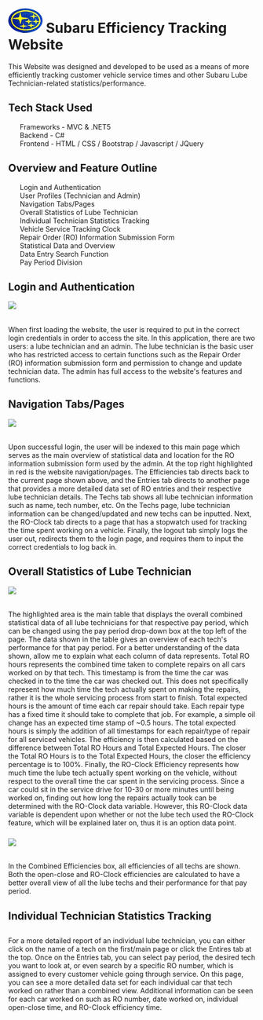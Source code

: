 
<h1>
  <img src="https://github.com/JackArmstrong937/SubaruTracking/blob/main/wwwroot/Includes/Images/SubaruLogo.jpg" width="70" height="50" style="border-radius:50%"/> Subaru Efficiency Tracking Website 
</h1> 
This Website was designed and developed to be used as a means of more efficiently tracking customer vehicle service times and other Subaru Lube Technician-related statistics/performance.
<h2>Tech Stack Used</h2>
<div>
  <ul style="list-style: none">
    <li>Frameworks - MVC & .NET5</li>
    <li>Backend - C#</li>
    <li>Frontend - HTML / CSS / Bootstrap / Javascript / JQuery</li>
  </ul>
</div>

<h2>
  Overview and Feature Outline
</h2>
  <div>
    <ul style="list-style: none">
      <li>Login and Authentication</li>
      <li>User Profiles (Technician and Admin)</li>
      <li>Navigation Tabs/Pages</li>
      <li>Overall Statistics of Lube Technician</li>
      <li>Individual Technician Statistics Tracking</li>
      <li>Vehicle Service Tracking Clock</li>
      <li>Repair Order (RO) Information Submission Form</li>
      <li>Statistical Data and Overview</li>
      <li>Data Entry Search Function</li>
      <li>Pay Period Division</li>
    </ul>
  </div>

  <h2>Login and Authentication</h2>
    <img src="https://github.com/JackArmstrong937/SubaruTracking/assets/101604941/1c3c1759-5b32-4781-b234-9f41edfee84a"/>
    <h2></h2>
    <div>
      When first loading the website, the user is required to put in the correct login credentials in order to access the site. In this application, there are two users: a lube technician and an admin. The lube technician is the basic user who has restricted access to
      certain functions such as the Repair Order (RO) information submission form and permission to change and update technician data. The admin has full access to the website's features and functions.
    <div>
    <h3></h3>

  <h2>Navigation Tabs/Pages</h2>
    <img src="https://github.com/JackArmstrong937/SubaruTracking/assets/101604941/6e9d91d9-60b0-4336-97d3-267d1e86891d"/>
    <h2></h2>
    <div> 
      Upon successful login, the user will be indexed to this main page which serves as the main overview of statistical data and location for the RO information submission form used by the admin. At the top right highlighted in red is the website navigation/pages.
      The Efficiencies tab directs back to the current page shown above, and the Entries tab directs to another page that provides a more detailed data set of RO entries and their respective lube technician details. The Techs tab shows all lube technician information such as name, tech 
      number, etc.
      On the Techs page, lube technician information can be changed/updated and new techs can be inputted. Next, the RO-Clock tab directs to a page that has a stopwatch used for tracking the time spent working on a vehicle. Finally, the logout tab simply logs the user out, redirects them 
      to the login page, and requires them to input the correct credentials to log back in.
    <div>
    <h3></h3>

  <h2>Overall Statistics of Lube Technician</h2>
    <img src="https://github.com/JackArmstrong937/SubaruTracking/assets/101604941/c991c80b-2456-4692-98c4-43ebebea8bf8"/>
    <h2></h2>
    <div>
      The highlighted area is the main table that displays the overall combined statistical data of all lube technicians for that respective pay period, which can be changed using the pay period drop-down box at the top left of the page. The data shown in the table gives an overview of each tech's performance for that pay period. For a better understanding of the data shown, allow me to explain what each column of data represents. Total RO hours represents the combined time taken to complete repairs on all cars worked on by that tech. This timestamp is from the time the car was checked in to the time the car was checked out. This does not specifically represent how much time the tech actually spent on making the repairs, rather it is the whole servicing process from start to finish. Total expected hours is the amount of time each car repair should take. Each repair type has a fixed time it should take to complete that job. For example, a simple oil change has an expected time stamp of ~0.5 hours. The total expected hours is simply the addition of all timestamps for  each repair/type of repair for all serviced vehicles. The efficiency is then calculated based on the difference between Total RO Hours and Total Expected Hours. The closer the Total RO Hours is to the Total Expected Hours, the closer the efficiency percentage is to 100%. Finally, the RO-Clock Efficiency represents how much time the lube tech actually spent working on the vehicle, without respect to the overall time the car spent in the servicing process. Since a car could sit in the service drive for 10-30 or more minutes until being worked on, finding out how long the repairs actually took can be determined with the RO-Clock data variable. However, this RO-Clock data variable is dependent upon whether or not the lube tech used the RO-Clock feature, which will be explained later on, thus it is an option data point.  
    </div>
    <h3></h3>
     <img src="https://github.com/JackArmstrong937/SubaruTracking/assets/101604941/dae1e3cf-34fe-4325-8416-ca5e8251387b"/>
     <h2></h2>
     <div>
       In the Combined Efficiencies box, all efficiencies of all techs are shown. Both the open-close and RO-Clock efficiencies are calculated to have a better overall view of all the lube techs and their performance for that pay period. 
     </div>
      <h3></h3>
     <h2>Individual Technician Statistics Tracking</h2>
     <h2></h2>
     <div>
       For a more detailed report of an individual lube technician, you can either click on the name of a tech on the first/main page or click the Entires tab at the top. Once on the Entries tab, you can select pay period, the desired tech you want to look at, or even search by a specific RO number, which is assigned to every customer vehicle going through service. On this page, you can see a more detailed data set for each individual car that tech worked on rather than a combined view. Additional information can be seen for each car worked on such as RO number, date worked on, individual open-close time, and RO-Clock efficiency time. 
     </div>
     <h2></h2>
     
     
     


  
  
  

 

